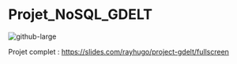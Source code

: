 # Projet_NoSQL_GDELT

![github-large](https://github.com/rayhug0/Projet_NoSQL_GDELT/blob/main/images/cover.png?raw=true)

Projet complet : https://slides.com/rayhugo/project-gdelt/fullscreen
